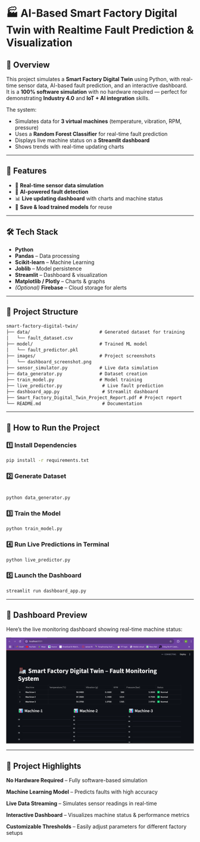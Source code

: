 # 🏭 AI-Based Smart Factory Digital Twin with Realtime Fault Prediction & Visualization

## 📌 Overview
This project simulates a **Smart Factory Digital Twin** using Python, with real-time sensor data, AI-based fault prediction, and an interactive dashboard.  
It is a **100% software simulation** with no hardware required — perfect for demonstrating **Industry 4.0** and **IoT + AI integration** skills.

The system:
- Simulates data for **3 virtual machines** (temperature, vibration, RPM, pressure)
- Uses a **Random Forest Classifier** for real-time fault prediction
- Displays live machine status on a **Streamlit dashboard**
- Shows trends with real-time updating charts


---

## 🎯 Features
- 🔄 **Real-time sensor data simulation**
- 🧠 **AI-powered fault detection**
- 📊 **Live updating dashboard** with charts and machine status
- 💾 **Save & load trained models** for reuse

---

## 🛠 Tech Stack
- **Python**
- **Pandas** – Data processing
- **Scikit-learn** – Machine Learning
- **Joblib** – Model persistence
- **Streamlit** – Dashboard & visualization
- **Matplotlib / Plotly** – Charts & graphs
- *(Optional)* **Firebase** – Cloud storage for alerts

---

## 📂 Project Structure
```text
smart-factory-digital-twin/
├── data/                          # Generated dataset for training
│   └── fault_dataset.csv
├── model/                         # Trained ML model
│   └── fault_predictor.pkl
├── images/                        # Project screenshots
│   └── dashboard_screenshot.png
├── sensor_simulator.py            # Live data simulation
├── data_generator.py              # Dataset creation
├── train_model.py                 # Model training
├── live_predictor.py               # Live fault prediction
├── dashboard_app.py                # Streamlit dashboard
├── Smart_Factory_Digital_Twin_Project_Report.pdf # Project report
└── README.md                       # Documentation
```
---

## 🚀 How to Run the Project

### 1️⃣ Install Dependencies
```bash
pip install -r requirements.txt
```

### 2️⃣ Generate Dataset
```bash

python data_generator.py
```

### 3️⃣ Train the Model
```bash
python train_model.py
```

### 4️⃣ Run Live Predictions in Terminal
```bash
python live_predictor.py
```

### 5️⃣ Launch the Dashboard
```bash
streamlit run dashboard_app.py
```
---

## 📸 Dashboard Preview
Here’s the live monitoring dashboard showing real-time machine status:

![Dashboard Preview](images/dashboard_screenshot.png)

---

## 📝 Project Highlights

**No Hardware Required** – Fully software-based simulation

**Machine Learning Model** – Predicts faults with high accuracy

**Live Data Streaming** – Simulates sensor readings in real-time

**Interactive Dashboard** – Visualizes machine status & performance metrics

**Customizable Thresholds** – Easily adjust parameters for different factory setups

